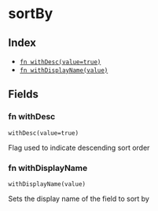 # sortBy



## Index

* [`fn withDesc(value=true)`](#fn-withdesc)
* [`fn withDisplayName(value)`](#fn-withdisplayname)

## Fields

### fn withDesc

```jsonnet
withDesc(value=true)
```

Flag used to indicate descending sort order

### fn withDisplayName

```jsonnet
withDisplayName(value)
```

Sets the display name of the field to sort by
